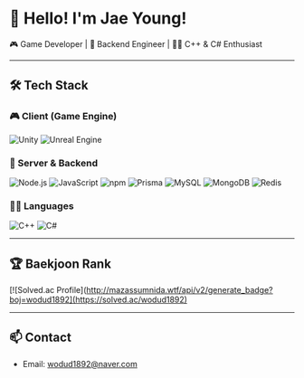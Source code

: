 # 👋 Hello! I'm Jae Young!
🎮 Game Developer | 🧠 Backend Engineer | 🧑‍💻 C++ & C# Enthusiast

---

## 🛠️ Tech Stack

### 🎮 Client (Game Engine)
![Unity](https://img.shields.io/badge/Unity-100000?style=flat&logo=unity&logoColor=white)
![Unreal Engine](https://img.shields.io/badge/Unreal%20Engine-313131?style=flat&logo=unrealengine&logoColor=white)

### 🧠 Server & Backend
![Node.js](https://img.shields.io/badge/Node.js-339933?style=flat&logo=node.js&logoColor=white)
![JavaScript](https://img.shields.io/badge/JavaScript-F7DF1E?style=flat&logo=javascript&logoColor=black)
![npm](https://img.shields.io/badge/npm-CB3837?style=flat&logo=npm&logoColor=white)
![Prisma](https://img.shields.io/badge/Prisma-2D3748?style=flat&logo=prisma&logoColor=white)
![MySQL](https://img.shields.io/badge/MySQL-4479A1?style=flat&logo=mysql&logoColor=white)
![MongoDB](https://img.shields.io/badge/MongoDB-47A248?style=flat&logo=mongodb&logoColor=white)
![Redis](https://img.shields.io/badge/Redis-DC382D?style=flat&logo=redis&logoColor=white)

### 🧑‍💻 Languages
![C++](https://img.shields.io/badge/C++-00599C?style=flat&logo=c%2b%2b&logoColor=white)
![C#](https://img.shields.io/badge/C%23-239120?style=flat&logo=c-sharp&logoColor=white)

---

## 🏆 Baekjoon Rank
[![Solved.ac Profile](http://mazassumnida.wtf/api/v2/generate_badge?boj=wodud1892](https://solved.ac/wodud1892)

---

## 📫 Contact
- Email: wodud1892@naver.com
